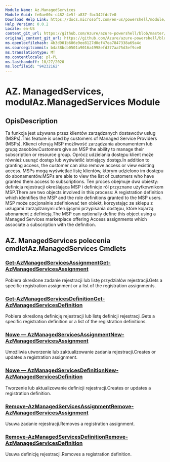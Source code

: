 ```yaml
---
Module Name: Az.ManagedServices
Module Guid: fe0ae00c-c482-4e5f-a837-fbc342fdc7e0
Download Help Link: https://docs.microsoft.com/en-us/powershell/module/az.managedservices
Help Version: 0.0.2
Locale: en-US
content_git_url: https://github.com/Azure/azure-powershell/blob/master/src/ManagedServices/ManagedServices/help/Az.ManagedServices.md
original_content_git_url: https://github.com/Azure/azure-powershell/blob/master/src/ManagedServices/ManagedServices/help/Az.ManagedServices.md
ms.openlocfilehash: 4b3d901b606e9ee8127d0ef47ea7847338a69a4c
ms.sourcegitcommit: b4a38bcb0501a9016a4998efd377aa75d3ef9ce8
ms.translationtype: MT
ms.contentlocale: pl-PL
ms.lasthandoff: 10/27/2020
ms.locfileid: "94232162"
---
```

# <span data-ttu-id="43c9e-101">AZ. ManagedServices, moduł</span><span class="sxs-lookup"><span data-stu-id="43c9e-101">Az.ManagedServices Module</span></span>
## <span data-ttu-id="43c9e-102">Opis</span><span class="sxs-lookup"><span data-stu-id="43c9e-102">Description</span></span>
<span data-ttu-id="43c9e-103">Ta funkcja jest używana przez klientów zarządzanych dostawców usług (MSPs).</span><span class="sxs-lookup"><span data-stu-id="43c9e-103">This feature is used by customers of Managed Service Providers (MSPs).</span></span> <span data-ttu-id="43c9e-104">Klienci oferują MSP możliwość zarządzania abonamentem lub grupą zasobów.</span><span class="sxs-lookup"><span data-stu-id="43c9e-104">Customers give an MSP the ability to manage their subscription or resource group.</span></span> <span data-ttu-id="43c9e-105">Oprócz udzielania dostępu klient może również usunąć dostęp lub wyświetlić istniejący dostęp.</span><span class="sxs-lookup"><span data-stu-id="43c9e-105">In addition to granting access, the customer can also remove access or view existing access.</span></span> <span data-ttu-id="43c9e-106">MSPs mogą wyświetlać listę klientów, którym udzielono im dostępu do abonamentów.</span><span class="sxs-lookup"><span data-stu-id="43c9e-106">MSPs are able to view the list of customers who have granted them access to subscriptions.</span></span> <span data-ttu-id="43c9e-107">Ten proces obejmuje dwa obiekty: definicja rejestracji określająca MSP i definicje ról przyznane użytkownikom MSP.</span><span class="sxs-lookup"><span data-stu-id="43c9e-107">There are two objects involved in this process: A registration definition which identifies the MSP and the role definitions granted to the MSP users.</span></span> <span data-ttu-id="43c9e-108">MSP może opcjonalnie zdefiniować ten obiekt, korzystając ze sklepu z usługami zarządzanymi oferującymi przypisania dostępu, które kojarzą abonament z definicją.</span><span class="sxs-lookup"><span data-stu-id="43c9e-108">The MSP can optionally define this object using a Managed Services marketplace offering Access assignments which associate a subscription with the definition.</span></span>

## <span data-ttu-id="43c9e-109">AZ. ManagedServices polecenia cmdlet</span><span class="sxs-lookup"><span data-stu-id="43c9e-109">Az.ManagedServices Cmdlets</span></span>
### [<span data-ttu-id="43c9e-110">Get-AzManagedServicesAssignment</span><span class="sxs-lookup"><span data-stu-id="43c9e-110">Get-AzManagedServicesAssignment</span></span>](Get-AzManagedServicesAssignment.md)
<span data-ttu-id="43c9e-111">Pobiera określone zadanie rejestracji lub listę przydziałów rejestracji.</span><span class="sxs-lookup"><span data-stu-id="43c9e-111">Gets a specific registration assignment or a list of the registration assignments.</span></span>

### [<span data-ttu-id="43c9e-112">Get-AzManagedServicesDefinition</span><span class="sxs-lookup"><span data-stu-id="43c9e-112">Get-AzManagedServicesDefinition</span></span>](Get-AzManagedServicesDefinition.md)
<span data-ttu-id="43c9e-113">Pobiera określoną definicję rejestracji lub listę definicji rejestracji.</span><span class="sxs-lookup"><span data-stu-id="43c9e-113">Gets a specific registration definition or a list of the registration definitions.</span></span>

### [<span data-ttu-id="43c9e-114">Nowe — AzManagedServicesAssignment</span><span class="sxs-lookup"><span data-stu-id="43c9e-114">New-AzManagedServicesAssignment</span></span>](New-AzManagedServicesAssignment.md)
<span data-ttu-id="43c9e-115">Umożliwia utworzenie lub zaktualizowanie zadania rejestracji.</span><span class="sxs-lookup"><span data-stu-id="43c9e-115">Creates or updates a registration assignment.</span></span>

### [<span data-ttu-id="43c9e-116">Nowe — AzManagedServicesDefinition</span><span class="sxs-lookup"><span data-stu-id="43c9e-116">New-AzManagedServicesDefinition</span></span>](New-AzManagedServicesDefinition.md)
<span data-ttu-id="43c9e-117">Tworzenie lub aktualizowanie definicji rejestracji.</span><span class="sxs-lookup"><span data-stu-id="43c9e-117">Creates or updates a registration definition.</span></span>

### [<span data-ttu-id="43c9e-118">Remove-AzManagedServicesAssignment</span><span class="sxs-lookup"><span data-stu-id="43c9e-118">Remove-AzManagedServicesAssignment</span></span>](Remove-AzManagedServicesAssignment.md)
<span data-ttu-id="43c9e-119">Usuwa zadanie rejestracji.</span><span class="sxs-lookup"><span data-stu-id="43c9e-119">Removes a registration assignment.</span></span>

### [<span data-ttu-id="43c9e-120">Remove-AzManagedServicesDefinition</span><span class="sxs-lookup"><span data-stu-id="43c9e-120">Remove-AzManagedServicesDefinition</span></span>](Remove-AzManagedServicesDefinition.md)
<span data-ttu-id="43c9e-121">Usuwa definicję rejestracji.</span><span class="sxs-lookup"><span data-stu-id="43c9e-121">Removes a registration definition.</span></span>
